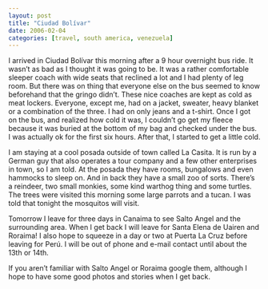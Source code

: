 ```yaml
---
layout: post
title: "Ciudad Bolívar"
date: 2006-02-04
categories: [travel, south america, venezuela]
---
```

I arrived in Ciudad Bolívar this morning after a 9 hour overnight bus ride. It wasn’t as bad as I thought it was going to be. It was a rather comfortable sleeper coach with wide seats that reclined a lot and I had plenty of leg room. But there was on thing that everyone else on the bus seemed to know beforehand that the gringo didn’t. These nice coaches are kept as cold as meat lockers. Everyone, except me, had on a jacket, sweater, heavy blanket or a combination of the three. I had on only jeans and a t-shirt. Once I got on the bus, and realized how cold it was, I couldn’t go get my fleece because it was buried at the bottom of my bag and checked under the bus. I was actually ok for the first six hours. After that, I started to get a little cold.

I am staying at a cool posada outside of town called La Casita. It is run by a German guy that also operates a tour company and a few other enterprises in town, so I am told. At the posada they have rooms, bungalows and even hammocks to sleep on. And in back they have a small zoo of sorts. There’s a reindeer, two small monkies, some kind warthog thing and some turtles. The trees were visited this morning some large parrots and a tucan. I was told that tonight the mosquitos will visit.

Tomorrow I leave for three days in Canaima to see Salto Angel and the surrounding area. When I get back I will leave for Santa Elena de Uairen and Roraima! I also hope to squeeze in a day or two at Puerta La Cruz before leaving for Perú. I will be out of phone and e-mail contact until about the 13th or 14th.

If you aren’t familiar with Salto Angel or Roraima google them, although I hope to have some good photos and stories when I get back.
